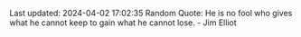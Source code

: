 Last updated: 2024-04-02 17:02:35
Random Quote: He is no fool who gives what he cannot keep to gain what he cannot lose. - Jim Elliot